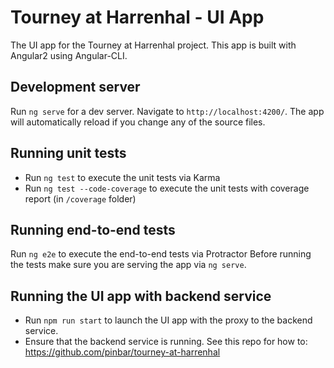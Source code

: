 # Tourney at Harrenhal - UI App

The UI app for the Tourney at Harrenhal project. This app is built with Angular2 using Angular-CLI.

## Development server
Run `ng serve` for a dev server. Navigate to `http://localhost:4200/`. The app will automatically reload if you change any of the source files.

## Running unit tests
* Run `ng test` to execute the unit tests via Karma
* Run `ng test --code-coverage` to execute the unit tests with coverage report (in `/coverage` folder)

## Running end-to-end tests
Run `ng e2e` to execute the end-to-end tests via Protractor
Before running the tests make sure you are serving the app via `ng serve`.

## Running the UI app with backend service
* Run `npm run start` to launch the UI app with the proxy to the backend service.
* Ensure that the backend service is running. See this repo for how to: https://github.com/pinbar/tourney-at-harrenhal